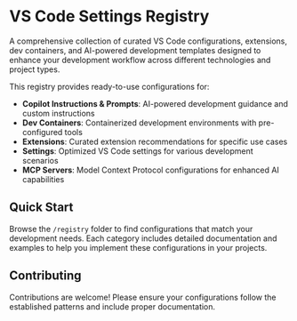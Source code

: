 # VS Code Settings Registry

A comprehensive collection of curated VS Code configurations, extensions, dev containers, and AI-powered development templates designed to enhance your development workflow across different technologies and project types.

This registry provides ready-to-use configurations for:

- **Copilot Instructions & Prompts**: AI-powered development guidance and custom instructions
- **Dev Containers**: Containerized development environments with pre-configured tools
- **Extensions**: Curated extension recommendations for specific use cases
- **Settings**: Optimized VS Code settings for various development scenarios
- **MCP Servers**: Model Context Protocol configurations for enhanced AI capabilities

## Quick Start

Browse the `/registry` folder to find configurations that match your development needs. Each category includes detailed documentation and examples to help you implement these configurations in your projects.

## Contributing

Contributions are welcome! Please ensure your configurations follow the established patterns and include proper documentation.
